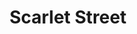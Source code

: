 ---
layout: film

excerpt: When a man in mid-life crisis befriends a young woman, her venal fiancé persuades her to con him out of some of the fortune she thinks he has.
title: Scarlet Street
runtime: 103
genre:
- Drama
- Film Noir
- Thriller
silent: no
decade: 1940s
recommended: yes
editors-rating: 5

image:  /feature-images/Scarlet-Street-1945.jpg
video: https://www.youtube.com/embed/xKCLLXf3ONQ?rel=0&amp;controls=0&amp;showinfo=0
synopsis: When a man in mid-life crisis befriends a young woman, her venal fiancé persuades her to con him out of some of the fortune she thinks he has.
director: Fritz Lang
year: 1945
country: USA 
cast:
- Edward G. Robinson
- Joan Bennett
- Dan Duryea
imdb: http://www.imdb.com/title/tt0038057/?ref_=nv_sr_1

---
